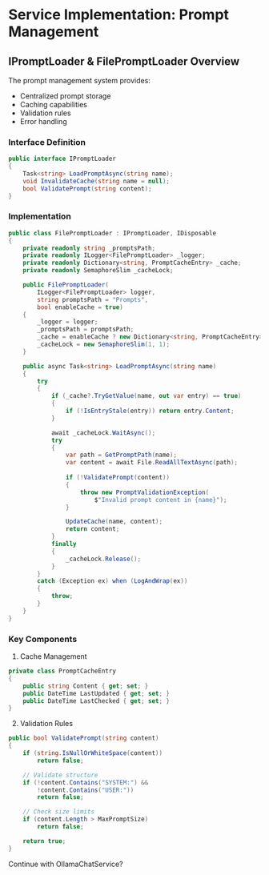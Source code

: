 # Service Implementation: Prompt Management

## IPromptLoader & FilePromptLoader Overview

The prompt management system provides:
- Centralized prompt storage
- Caching capabilities 
- Validation rules
- Error handling

### Interface Definition
```csharp
public interface IPromptLoader
{
    Task<string> LoadPromptAsync(string name);
    void InvalidateCache(string name = null);
    bool ValidatePrompt(string content);
}
```

### Implementation
```csharp
public class FilePromptLoader : IPromptLoader, IDisposable
{
    private readonly string _promptsPath;
    private readonly ILogger<FilePromptLoader> _logger;
    private readonly Dictionary<string, PromptCacheEntry> _cache;
    private readonly SemaphoreSlim _cacheLock;

    public FilePromptLoader(
        ILogger<FilePromptLoader> logger,
        string promptsPath = "Prompts",
        bool enableCache = true)
    {
        _logger = logger;
        _promptsPath = promptsPath;
        _cache = enableCache ? new Dictionary<string, PromptCacheEntry>() : null;
        _cacheLock = new SemaphoreSlim(1, 1);
    }

    public async Task<string> LoadPromptAsync(string name)
    {
        try
        {
            if (_cache?.TryGetValue(name, out var entry) == true)
            {
                if (!IsEntryStale(entry)) return entry.Content;
            }

            await _cacheLock.WaitAsync();
            try
            {
                var path = GetPromptPath(name);
                var content = await File.ReadAllTextAsync(path);
                
                if (!ValidatePrompt(content))
                {
                    throw new PromptValidationException(
                        $"Invalid prompt content in {name}");
                }

                UpdateCache(name, content);
                return content;
            }
            finally
            {
                _cacheLock.Release();
            }
        }
        catch (Exception ex) when (LogAndWrap(ex))
        {
            throw;
        }
    }
}
```

### Key Components

1. Cache Management
```csharp
private class PromptCacheEntry
{
    public string Content { get; set; }
    public DateTime LastUpdated { get; set; }
    public DateTime LastChecked { get; set; }
}
```

2. Validation Rules
```csharp
public bool ValidatePrompt(string content)
{
    if (string.IsNullOrWhiteSpace(content))
        return false;

    // Validate structure
    if (!content.Contains("SYSTEM:") && 
        !content.Contains("USER:"))
        return false;

    // Check size limits
    if (content.Length > MaxPromptSize)
        return false;

    return true;
}
```

Continue with OllamaChatService?